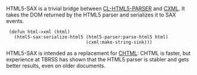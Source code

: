 HTML5-SAX is a trivial bridge between [CL-HTML5-PARSER][html5] and
[CXML][cxml]. It takes the DOM returned by the HTML5 parser and
serializes it to SAX events.

     (defun html->xml (html)
       (html5-sax:serialize-html5 (html5-parser:parse-html5 html)
                                  (cxml:make-string-sink)))

HTML5-SAX is intended as a replacement for [CHTML][chtml]: CHTML is
faster, but experience at TBRSS has shown that the HTML5 parser is
stabler and gets better results, even on older documents.

[html5]: https://github.com/copyleft/cl-html5-parser
[cxml]: http://common-lisp.net/project/cxml/
[chtml]: http://common-lisp.net/project/closure/closure-html/
